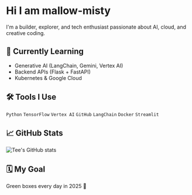 # Hi I am mallow-misty

I'm a builder, explorer, and tech enthusiast passionate about AI, cloud, and creative coding.

## 🌱 Currently Learning
- Generative AI (LangChain, Gemini, Vertex AI)
- Backend APIs (Flask + FastAPI)
- Kubernetes & Google Cloud

## 🛠️ Tools I Use
`Python` `TensorFlow` `Vertex AI` `GitHub` `LangChain` `Docker` `Streamlit`

## 📈 GitHub Stats
![Tee's GitHub stats](https://github-readme-stats.vercel.app/api?username=your-username&show_icons=true&theme=tokyonight)

## 🗓️ My Goal
Green boxes every day in 2025 🌱
